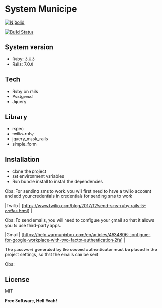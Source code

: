 # System Municipe

[![N|Solid](https://cldup.com/dTxpPi9lDf.thumb.png)](https://nodesource.com/products/nsolid)

[![Build Status](https://travis-ci.org/joemccann/dillinger.svg?branch=master)](https://travis-ci.org/joemccann/dillinger)

## System version

 - Ruby: 3.0.3
 - Rails: 7.0.0

## Tech

  - Ruby on rails
  - Postgresql
  - Jquery
## Library

 - rspec
 - twilio-ruby
 - jquery_mask_rails
 - simple_form

## Installation

- clone the project
- set environment variables
- Run bundle install to install the dependencies

Obs: For sending sms to work, you will first need to have a twilio account and add your credentials in credentials for sending sms to work

|Twilio | [https://www.twilio.com/blog/2017/12/send-sms-ruby-rails-5-coffee.html] |

Obs: To send emails, you will need to configure your gmail so that it allows you to use third-party apps.

|Gmail | [https://help.warmupinbox.com/en/articles/4934806-configure-for-google-workplace-with-two-factor-authentication-2fa] |

The password generated by the second authenticator must be placed in the project settings, so that the emails can be sent

Obs:

## License

MIT

**Free Software, Hell Yeah!**


